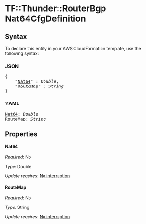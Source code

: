 # TF::Thunder::RouterBgp Nat64CfgDefinition

## Syntax

To declare this entity in your AWS CloudFormation template, use the following syntax:

### JSON

<pre>
{
    "<a href="#nat64" title="Nat64">Nat64</a>" : <i>Double</i>,
    "<a href="#routemap" title="RouteMap">RouteMap</a>" : <i>String</i>
}
</pre>

### YAML

<pre>
<a href="#nat64" title="Nat64">Nat64</a>: <i>Double</i>
<a href="#routemap" title="RouteMap">RouteMap</a>: <i>String</i>
</pre>

## Properties

#### Nat64

_Required_: No

_Type_: Double

_Update requires_: [No interruption](https://docs.aws.amazon.com/AWSCloudFormation/latest/UserGuide/using-cfn-updating-stacks-update-behaviors.html#update-no-interrupt)

#### RouteMap

_Required_: No

_Type_: String

_Update requires_: [No interruption](https://docs.aws.amazon.com/AWSCloudFormation/latest/UserGuide/using-cfn-updating-stacks-update-behaviors.html#update-no-interrupt)

